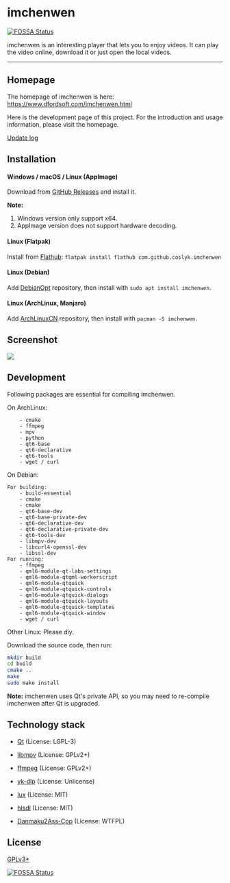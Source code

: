 # imchenwen
[![FOSSA Status](https://app.fossa.com/api/projects/git%2Bgithub.com%2Fcoslyk%2Fimchenwen.svg?type=shield)](https://app.fossa.com/projects/git%2Bgithub.com%2Fcoslyk%2Fimchenwen?ref=badge_shield)


imchenwen is an interesting player that lets you to enjoy videos. It can play the video online, download it or just open the local videos.

***

## Homepage

The homepage of imchenwen is here: https://www.dfordsoft.com/imchenwen.html

Here is the development page of this project. For the introduction and usage information, please visit the homepage.

[Update log](https://github.com/missdeer/imchenwen/blob/develop/NEWS.md)

## Installation

#### Windows / macOS / Linux (AppImage)

Download from [GitHub Releases](https://github.com/missdeer/imchenwen/releases) and install it.

**Note:**
1. Windows version only support x64.
2. AppImage version does not support hardware decoding.

#### Linux (Flatpak)

Install from [Flathub](https://flathub.org/apps/details/com.github.coslyk.imchenwen): `flatpak install flathub com.github.coslyk.imchenwen`

#### Linux (Debian)

Add [DebianOpt](https://github.com/missdeer/debianopt-repo) repository, then install with `sudo apt install imchenwen`.

#### Linux (ArchLinux, Manjaro)

Add [ArchLinuxCN](https://www.archlinuxcn.org/archlinux-cn-repo-and-mirror/) repository, then install with `pacman -S imchenwen`.

## Screenshot

![](https://www.dfordsoft.com/files/imchenwen-play.png)

## Development

Following packages are essential for compiling imchenwen.

On ArchLinux:

```
    - cmake
    - ffmpeg
    - mpv
    - python
    - qt6-base
    - qt6-declarative
    - qt6-tools
    - wget / curl
```

On Debian:

```
For building:
    - build-essential
    - cmake
    - cmake
    - qt6-base-dev
    - qt6-base-private-dev
    - qt6-declarative-dev
    - qt6-declarative-private-dev
    - qt6-tools-dev
    - libmpv-dev
    - libcurl4-openssl-dev
    - libssl-dev
For running:
    - ffmpeg
    - qml6-module-qt-labs-settings
    - qml6-module-qtqml-workerscript
    - qml6-module-qtquick
    - qml6-module-qtquick-controls
    - qml6-module-qtquick-dialogs
    - qml6-module-qtquick-layouts
    - qml6-module-qtquick-templates
    - qml6-module-qtquick-window
    - wget / curl
```

Other Linux: Please diy.

Download the source code, then run:

```bash
mkdir build
cd build
cmake ..
make
sudo make install
```

**Note:** imchenwen uses Qt's private API, so you may need to re-compile imchenwen after Qt is upgraded.

## Technology stack

- [Qt](https://www.qt.io/) (License: LGPL-3)

- [libmpv](https://mpv.io/) (License: GPLv2+)

- [ffmpeg](https://ffmpeg.org/) (License: GPLv2+)

- [yk-dlp](https://github.com/yt-dlp/yt-dlp) (License: Unlicense)

- [lux](https://github.com/iawia002/lux) (License: MIT)

- [hlsdl](https://github.com/selsta/hlsdl) (License: MIT)

- [Danmaku2Ass-Cpp](https://github.com/missdeer/danmaku2ass_cpp) (License: WTFPL)

## License

[GPLv3+](https://github.com/missdeer/imchenwen/blob/develop/LICENSE)

[![FOSSA Status](https://app.fossa.com/api/projects/git%2Bgithub.com%2Fcoslyk%2Fimchenwen.svg?type=large)](https://app.fossa.com/projects/git%2Bgithub.com%2Fcoslyk%2Fimchenwen?ref=badge_large)